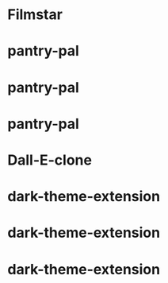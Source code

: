 # Filmstar
# pantry-pal
# pantry-pal
# pantry-pal
# Dall-E-clone
# dark-theme-extension
# dark-theme-extension
# dark-theme-extension
